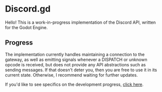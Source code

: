 # Discord.gd
Hello! This is a work-in-progress implementation of the Discord API, written for the Godot Engine.

## Progress
The implementation currently handles maintaining a connection to the gateway, as well as emitting signals whenever a DISPATCH or unknown opcode is received, but does not provide any API abstractions such as sending messages. If that doesn't deter you, then you are free to use it in its current state. Otherwise, I recommend waiting for further updates.

If you'd like to see specifics on the development progress, [click here](https://github.com/MichiRecRoom/discord.gd/projects/1).
